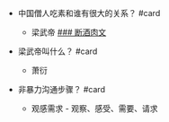 - 中国僧人吃素和谁有很大的关系？ #card
	- 梁武帝 [### 断酒肉文](https://baike.baidu.com/item/%E6%96%AD%E9%85%92%E8%82%89%E6%96%87/14189849)
- 梁武帝叫什么？ #card
	- 萧衍

- 非暴力沟通步骤？ #card
	- 观感需求 - 观察、感受、需要、请求